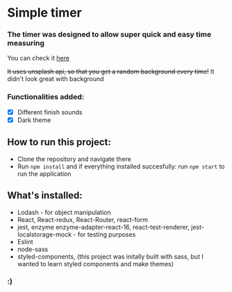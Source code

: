 # Simple timer

### The timer was designed to allow super quick and easy time measuring

You can check it [here](https://arkadiuszpasek.github.io/timer/#/)

~~It uses unsplash api, so that you get a random background every time!~~
It didn't look great with background

### Functionalities added:

- [x] Different finish sounds
- [x] Dark theme

## How to run this project:

- Clone the repository and navigate there
- Run `npm install` and if everything installed succesfully: run `npm start` to run the application

## What's installed:

- Lodash - for object manipulation
- React, React-redux, React-Router, react-form
- jest, enzyme enzyme-adapter-react-16, react-test-renderer, jest-localstorage-mock - for testing purposes
- Eslint
- node-sass
- styled-components, (this project was initally built with sass, but I wanted to learn styled components and make themes)

### :)
